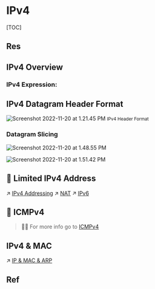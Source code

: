 # IPv4

[TOC]



## Res


## IPv4 Overview
### IPv4 Expression: 



## IPv4 Datagram Header Format
![Screenshot 2022-11-20 at 1.21.45 PM](../../../../../../../../Assets/Pics/Screenshot%202022-11-20%20at%201.21.45%20PM.png)
<small>IPv4 Header Format</small>


### Datagram Slicing
![Screenshot 2022-11-20 at 1.48.55 PM](../../../../../../../../Assets/Pics/Screenshot%202022-11-20%20at%201.48.55%20PM.png)

![Screenshot 2022-11-20 at 1.51.42 PM](../../../../../../../../Assets/Pics/Screenshot%202022-11-20%20at%201.51.42%20PM.png)



## 🚚 Limited IPv4 Address
↗ [IPv4 Addressing](IPv4%20Addressing.md)
↗ [NAT](../../MiddleBoxes/NAT/NAT.md)
↗ [IPv6](../IPv6/IPv6.md)



## 🛂 ICMPv4
> 🏃‍♂ For more info go to  [ICMPv4](../../Control%20Plane%20(Routing)/ICMP/ICMPv4.md) 



## IPv4 & MAC
↗ [IP & MAC & ARP](../IP%20&%20MAC%20&%20ARP.md)



## Ref

